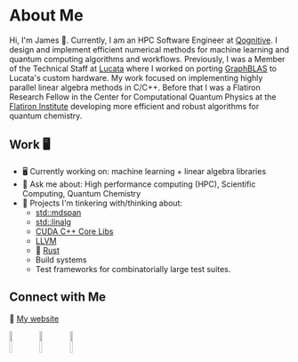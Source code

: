 # About Me

Hi, I'm James 👋. Currently, I am an HPC Software Engineer at [Qognitive](https://www.qognitive.io/). I design and implement efficient numerical methods for machine learning and quantum computing algorithms and workflows. Previously, I was a Member of the Technical Staff at [Lucata](https://lucata.com/) where I worked on porting [GraphBLAS](https://graphblas.org/) to Lucata's custom hardware. My work focused on implementing highly parallel linear algebra methods in C/C++. Before that I was a Flatiron Research Fellow in the Center for Computational Quantum Physics at the [Flatiron Institute](https://www.simonsfoundation.org/flatiron/center-for-computational-quantum-physics/) developing more efficient and robust algorithms for quantum chemistry.

## Work 🖥️

- :desktop_computer:  Currently working on: machine learning + linear algebra libraries
- 💬 Ask me about: High performance computing (HPC), Scientific Computing, Quantum Chemistry
- 🤔  Projects I'm tinkering with/thinking about:
  - [std::mdspan](https://github.com/kokkos/mdspan)
  - [std::linalg](https://github.com/kokkos/stdBLAS)
  - [CUDA C++ Core Libs](https://github.com/nvidia/cccl)
  - [LLVM](https://github.com/llvm/llvm-project)
  - :crab: [Rust](https://www.rust-lang.org/)
  - Build systems
  - Test frameworks for combinatorially large test suites.

## Connect with Me
:rocket:  [My website](http://jamesetsmith.github.io/)

<a href="https://github.com/jamesETsmith/jamesETsmith"><img style="width:10%;height:10%" src="https://upload.wikimedia.org/wikipedia/commons/thumb/9/91/Octicons-mark-github.svg/600px-Octicons-mark-github.svg.png?20180806170715"></a>
<a href="https://www.linkedin.com/in/james-smith-ph-d-8525792b"><img style="width:10%;height:10%" src="https://upload.wikimedia.org/wikipedia/commons/thumb/c/ca/LinkedIn_logo_initials.png/600px-LinkedIn_logo_initials.png?20140125013055"></a>
<a href="https://scholar.google.com/citations?hl=en&user=VfVWPAYAAAAJ"><img style="width:10%;height:10%" src="https://upload.wikimedia.org/wikipedia/commons/thumb/c/c7/Google_Scholar_logo.svg/512px-Google_Scholar_logo.svg.png?20200110094142"></a>


